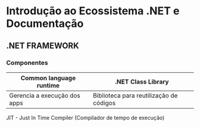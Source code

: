 # Introdução ao Ecossistema .NET e Documentação

## .NET FRAMEWORK
### Componentes

|Common language runtime|.NET Class Library|
|-|-|
|Gerencia a execução dos apps |Biblioteca para reutilização de códigos|
JIT - Just In Time Compiler (Compilador de tempo de execução)